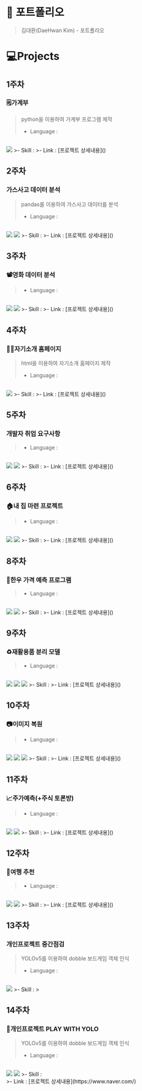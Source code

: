 # 📜 포트폴리오
>김대환(DaeHwan Kim) - 포트폴리오

# 💻Projects

## 1주차
### 🗒️가계부
> python을 이용하여 가계부 프로그램 제작
>- Language :
<br>
<img src="https://img.shields.io/badge/Python-3776AB?style=for-the-badge&logo=Python&logoColor=white">
>- Skill : 
>- Link : [프로젝트 상세내용]()
<br>

## 2주차
### 가스사고 데이터 분석
> pandas를 이용하여 가스사고 데이터를 분석
>- Language : 
<br>
<img src="https://img.shields.io/badge/Python-3776AB?style=for-the-badge&logo=Python&logoColor=white">
<img src="https://img.shields.io/badge/Pandas-150458?style=for-the-badge&logo=Pandas&logoColor=white">
>- Skill : 
>- Link : [프로젝트 상세내용]()

## 3주차
### 📽️영화 데이터 분석
>
>- Language :
<br>
<img src="https://img.shields.io/badge/Python-3776AB?style=for-the-badge&logo=Python&logoColor=white"> 
<img src="https://img.shields.io/badge/Pandas-150458?style=for-the-badge&logo=Pandas&logoColor=white">
>- Skill : 
>- Link : [프로젝트 상세내용]()

## 4주차
### 🧑‍💻자기소개 홈페이지
>html을 이용하여 자기소개 홈페이지 제작
>- Language : 
<br>
<img src="https://img.shields.io/badge/HTML-E34F26?style=for-the-badge&logo=HTML&logoColor=white">
>- Skill : 
>- Link : [프로젝트 상세내용]()

## 5주차
### 개발자 취업 요구사항
>
>- Language : 
<br>
<img src="https://img.shields.io/badge/Python-3776AB?style=for-the-badge&logo=Python&logoColor=white">
<img src="https://img.shields.io/badge/Pandas-150458?style=for-the-badge&logo=Pandas&logoColor=white">
>- Skill : 
>- Link : [프로젝트 상세내용]()

## 6주차
### 🏠내 집 마련 프로젝트
>
>- Language : 
<br>
<img src="https://img.shields.io/badge/Python-3776AB?style=for-the-badge&logo=Python&logoColor=white">
<img src="https://img.shields.io/badge/Pandas-150458?style=for-the-badge&logo=Pandas&logoColor=white">
>- Skill : 
>- Link : [프로젝트 상세내용]()

## 8주차
### 🐂한우 가격 예측 프로그램
>
>- Language : 
<br>
<img src="https://img.shields.io/badge/Python-3776AB?style=for-the-badge&logo=Python&logoColor=white">
<img src="https://img.shields.io/badge/Pandas-150458?style=for-the-badge&logo=Pandas&logoColor=white">
>- Skill : 
>- Link : [프로젝트 상세내용]()

## 9주차
### ♻️재활용품 분리 모델
>
>- Language : 
<br>
<img src="https://img.shields.io/badge/Python-3776AB?style=for-the-badge&logo=Python&logoColor=white">
<img src="https://img.shields.io/badge/Keras-D00000?style=for-the-badge&logo=Keras&logoColor=white">
<img src="https://img.shields.io/badge/HTML-E34F26?style=for-the-badge&logo=HTML&logoColor=white">
>- Skill : 
>- Link : [프로젝트 상세내용]()

## 10주차
### 📷이미지 복원
>
>- Language : 
<br>
<img src="https://img.shields.io/badge/Python-3776AB?style=for-the-badge&logo=Python&logoColor=white">
<img src="https://img.shields.io/badge/Keras-D00000?style=for-the-badge&logo=Keras&logoColor=white">
<img src="https://img.shields.io/badge/Tensorflow-FF6F00?style=for-the-badge&logo=Tensorflow&logoColor=white">
>- Skill : 
>- Link : [프로젝트 상세내용]()

## 11주차
### 📈주가예측(+주식 토론방)
>
>- Language : 
<br>
<img src="https://img.shields.io/badge/Python-3776AB?style=for-the-badge&logo=Python&logoColor=white">
<img src="https://img.shields.io/badge/Keras-D00000?style=for-the-badge&logo=Keras&logoColor=white">
>- Skill : 
>- Link : [프로젝트 상세내용]()

## 12주차
### 🛫여행 추천
>
>- Language : 
<br>
<img src="https://img.shields.io/badge/Python-3776AB?style=for-the-badge&logo=Python&logoColor=white">
<img src="https://img.shields.io/badge/HTML-E34F26?style=for-the-badge&logo=HTML&logoColor=white">
>- Skill : 
>- Link : [프로젝트 상세내용]()

## 13주차
### 개인프로젝트 중간점검
>YOLOv5를 이용하여 dobble 보드게임 객체 인식
>- Language : 
<br>
<img src="https://img.shields.io/badge/Python-3776AB?style=for-the-badge&logo=Python&logoColor=white">
>- Skill : 
>

## 14주차
### 🔎개인프로젝트 PLAY WITH YOLO
>YOLOv5를 이용하여 dobble 보드게임 객체 인식
>- Language : 
<br>
<img src="https://img.shields.io/badge/Python-3776AB?style=for-the-badge&logo=Python&logoColor=white"> 
<img src="https://img.shields.io/badge/HTML-E34F26?style=for-the-badge&logo=HTML&logoColor=white">
>- Skill : <br>
>- Link : [프로젝트 상세내용](https://www.naver.com/)


